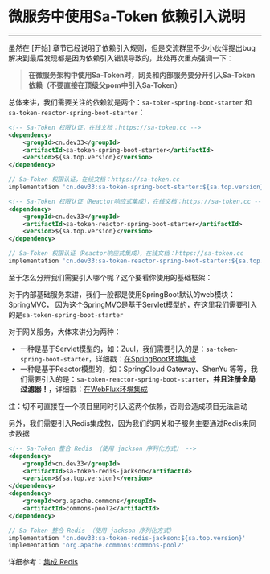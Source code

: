 
# 微服务中使用Sa-Token 依赖引入说明 

--- 

虽然在 [开始] 章节已经说明了依赖引入规则，但是交流群里不少小伙伴提出bug解决到最后发现都是因为依赖引入错误导致的，此处再次重点强调一下：

> **在微服务架构中使用Sa-Token时，网关和内部服务要分开引入Sa-Token依赖（不要直接在顶级父pom中引入Sa-Token）**

总体来讲，我们需要关注的依赖就是两个：`sa-token-spring-boot-starter` 和 `sa-token-reactor-spring-boot-starter`：

<!---------------------------- tabs:start ---------------------------->
<!-------- tab:Maven 方式 -------->
``` xml 
<!-- Sa-Token 权限认证，在线文档：https://sa-token.cc -->
<dependency>
	<groupId>cn.dev33</groupId>
	<artifactId>sa-token-spring-boot-starter</artifactId>
	<version>${sa.top.version}</version>
</dependency>
```
<!-------- tab:Gradle 方式 -------->
``` gradle
// Sa-Token 权限认证，在线文档：https://sa-token.cc
implementation 'cn.dev33:sa-token-spring-boot-starter:${sa.top.version}'
```
<!---------------------------- tabs:end ---------------------------->

<!---------------------------- tabs:start ------------------------------>
<!-------- tab:Maven 方式 -------->
``` xml 
<!-- Sa-Token 权限认证（Reactor响应式集成），在线文档：https://sa-token.cc -->
<dependency>
	<groupId>cn.dev33</groupId>
	<artifactId>sa-token-reactor-spring-boot-starter</artifactId>
	<version>${sa.top.version}</version>
</dependency>
```
<!-------- tab:Gradle 方式 -------->
``` gradle
// Sa-Token 权限认证（Reactor响应式集成），在线文档：https://sa-token.cc
implementation 'cn.dev33:sa-token-reactor-spring-boot-starter:${sa.top.version}'
```
<!---------------------------- tabs:end ------------------------------>


至于怎么分辨我们需要引入哪个呢？这个要看你使用的基础框架：

对于内部基础服务来讲，我们一般都是使用SpringBoot默认的web模块：SpringMVC，
因为这个SpringMVC是基于Servlet模型的，在这里我们需要引入的是`sa-token-spring-boot-starter`

对于网关服务，大体来讲分为两种：
- 一种是基于Servlet模型的，如：Zuul，我们需要引入的是：`sa-token-spring-boot-starter`，详细戳：[在SpringBoot环境集成](/start/example)
- 一种是基于Reactor模型的，如：SpringCloud Gateway、ShenYu 等等，我们需要引入的是：`sa-token-reactor-spring-boot-starter`，**并且注册全局过滤器！**，详细戳：[在WebFlux环境集成](/start/webflux-example)

注：切不可直接在一个项目里同时引入这两个依赖，否则会造成项目无法启动

另外，我们需要引入Redis集成包，因为我们的网关和子服务主要通过Redis来同步数据 

<!---------------------------- tabs:start ------------------------------>
<!-------- tab:Maven 方式 -------->
``` xml 
<!-- Sa-Token 整合 Redis （使用 jackson 序列化方式） -->
<dependency>
	<groupId>cn.dev33</groupId>
	<artifactId>sa-token-redis-jackson</artifactId>
	<version>${sa.top.version}</version>
</dependency>
<dependency>
    <groupId>org.apache.commons</groupId>
    <artifactId>commons-pool2</artifactId>
</dependency>
```
<!-------- tab:Gradle 方式 -------->
``` gradle
// Sa-Token 整合 Redis （使用 jackson 序列化方式）
implementation 'cn.dev33:sa-token-redis-jackson:${sa.top.version}'
implementation 'org.apache.commons:commons-pool2'
```
<!---------------------------- tabs:end ------------------------------>

详细参考：[集成 Redis](/up/integ-redis)








